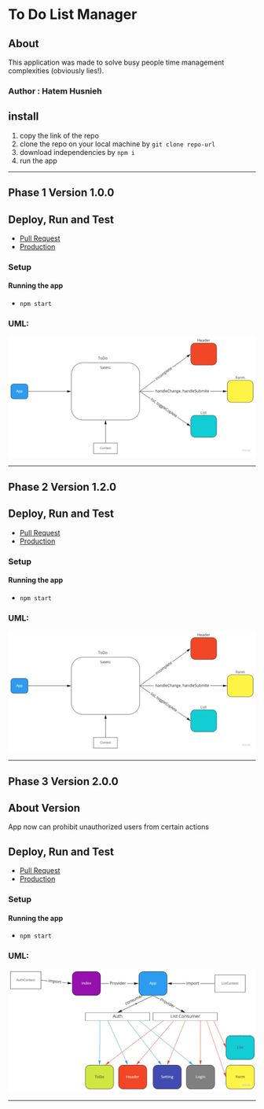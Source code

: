 # To Do List Manager

## About

This application was made to solve busy people time management complexities (obviously lies!).

### Author : Hatem Husnieh

## install

1. copy the link of the repo
1. clone the repo on your local machine by `git clone repo-url`
1. download independencies by `npm i`
1. run the app

---

## Phase 1 Version 1.0.0

## Deploy, Run and Test

- [Pull Request](https://github.com/Hatemhusnieh/todo-app/pull/4)
- [Production](https://to-do-hatem.netlify.app/)

### Setup

#### Running the app

- `npm start`

### UML:

![uml](./res/Context-API.jpg)

---

## Phase 2 Version 1.2.0

## Deploy, Run and Test

- [Pull Request](https://github.com/Hatemhusnieh/todo-app/pull/5)
- [Production](https://to-do-hatem.netlify.app/)

### Setup

#### Running the app

- `npm start`

### UML:

![uml](./res/Context-API.jpg)

---

## Phase 3 Version 2.0.0

## About Version

App now can prohibit unauthorized users from certain actions

## Deploy, Run and Test

- [Pull Request](https://github.com/Hatemhusnieh/todo-app/pull/6)
- [Production](https://to-do-hatem.netlify.app/)

### Setup

#### Running the app

- `npm start`

### UML:

![uml](./res/LoginandAuth.jpg)

---
